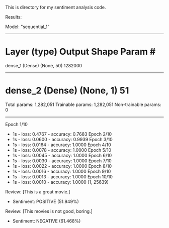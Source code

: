 This is directory for my sentiment analysis code.

Results:

Model: "sequential_1"
_________________________________________________________________
Layer (type)                 Output Shape              Param #   
=================================================================
dense_1 (Dense)              (None, 50)                1282000   
_________________________________________________________________
dense_2 (Dense)              (None, 1)                 51        
=================================================================
Total params: 1,282,051
Trainable params: 1,282,051
Non-trainable params: 0
_________________________________________________________________
Epoch 1/10
 - 1s - loss: 0.4767 - accuracy: 0.7683
Epoch 2/10
 - 1s - loss: 0.0600 - accuracy: 0.9939
Epoch 3/10
 - 1s - loss: 0.0164 - accuracy: 1.0000
Epoch 4/10
 - 1s - loss: 0.0078 - accuracy: 1.0000
Epoch 5/10
 - 1s - loss: 0.0045 - accuracy: 1.0000
Epoch 6/10
 - 1s - loss: 0.0030 - accuracy: 1.0000
Epoch 7/10
 - 1s - loss: 0.0022 - accuracy: 1.0000
Epoch 8/10
 - 1s - loss: 0.0016 - accuracy: 1.0000
Epoch 9/10
 - 1s - loss: 0.0013 - accuracy: 1.0000
Epoch 10/10
 - 1s - loss: 0.0010 - accuracy: 1.0000
(1, 25639)


Review: [This is a great movie.]
 - Sentiment: POSITIVE (51.949%)

Review: [This movies is not good, boring.]
 - Sentiment: NEGATIVE (61.468%)

